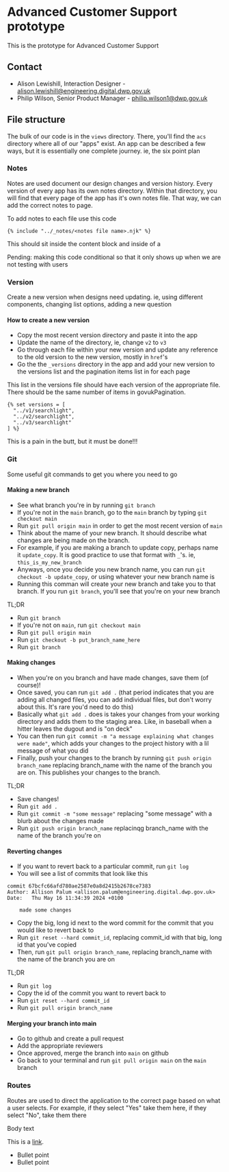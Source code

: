 # Advanced Customer Support prototype

This is the prototype for Advanced Customer Support

## Contact

- Alison Lewishill, Interaction Designer - alison.lewishill@engineering.digital.dwp.gov.uk
- Philip Wilson, Senior Product Manager - philip.wilson1@dwp.gov.uk

## File structure

The bulk of our code is in the `views` directory. There, you'll find the `acs` directory where all of our "apps" exist. An app can be described a few ways, but it is essentially one complete journey. ie, the six point plan

### Notes

Notes are used document our design changes and version history. Every version of every app has its own notes directory. Within that directory, you will find that every page of the app has it's own notes file. That way, we can add the correct notes to page.

To add notes to each file use this code
```
{% include "../_notes/<notes file name>.njk" %}
```
This should sit inside the content block and inside of a <div>
Pending: making this code conditional so that it only shows up when we are not testing with users

### Version

Create a new version when designs need updating. ie, using different components, changing list options, adding a new question

#### How to create a new version

- Copy the most recent version directory and paste it into the app
- Update the name of the directory, ie, change `v2` to `v3`
- Go through each file within your new version and update any reference to the old version to the new version, mostly in `href`'s
- Go the the `_versions` directory in the app and add your new version to the versions list and the pagination items list in for each page 

This list in the versions file should have each version of the appropriate file. There should be the same number of items in govukPagination.
```
{% set versions = [ 
  "../v1/searchlight",
  "../v2/searchlight",
  "../v3/searchlight"
] %}
```

This is a pain in the butt, but it must be done!!!

### Git

Some useful git commands to get you where you need to go

#### Making a new branch

- See what branch you're in by running `git branch`
- If you're not in the `main` branch, go to the `main` branch by typing `git checkout main` 
- Run `git pull origin main` in order to get the most recent version of `main`
- Think about the mame of your new branch. It should describe what changes are being made on the branch.
- For example, if you are making a branch to update copy, perhaps name it `update_copy`. It is good practice to use that format with `_`'s. ie, `this_is_my_new_branch`
- Anyways, once you decide you new branch name, you can run `git checkout -b update_copy`, or using whatever your new branch name is
- Running this comman will create your new branch and take you to that branch. If you run `git branch`, you'll see that you're on your new branch

TL;DR

- Run `git branch`
- If you're not on `main`, run `git checkout main`
- Run `git pull origin main`
- Run `git checkout -b put_branch_name_here`
- Run `git branch`

#### Making changes

- When you're on you branch and have made changes, save them (of course)!
- Once saved, you can run `git add .` (that period indicates that you are adding all changed files, you can add individual files, but don't worry about this. It's rare you'd need to do this)
- Basically what `git add .` does is takes your changes from your working directory and adds them to the staging area. Like, in baseball when a hitter leaves the dugout and is "on deck"
- You can then run `git commit -m "a message explaining what changes were made"`, which adds your changes to the project history with a lil message of what you did
- Finally, push your changes to the branch by running `git push origin branch_name` replacing branch_name with the name of the branch you are on. This publishes your changes to the branch. 

TL;DR

- Save changes!
- Run `git add .`
- Run `git commit -m "some message"` replacing "some message" with a blurb about the changes made
- Run `git push origin branch_name` replacinqg branch_name with the name of the branch you're on

#### Reverting changes

- If you want to revert back to a particular commit, run `git log`
- You will see a list of commits that look like this
```
commit 67bcfc66afd780ae2587e0a8d2415b2678ce7383
Author: Allison Palum <allison.palum@engineering.digital.dwp.gov.uk>
Date:   Thu May 16 11:34:39 2024 +0100

    made some changes
```
- Copy the big, long id next to the word commit for the commit that you would like to revert back to
- Run `git reset --hard commit_id`, replacing commit_id with that big, long id that you've copied
- Then, run `git pull origin branch_name`, replacing branch_name with the name of the branch you are on

TL;DR

- Run `git log`
- Copy the id of the commit you want to revert back to
- Run `git reset --hard commit_id`
- Run `git pull origin branch_name`

#### Merging your branch into main

- Go to github and create a pull request
- Add the appropriate reviewers
- Once approved, merge the branch into `main` on github
- Go back to your terminal and run `git pull origin main` on the `main` branch

### Routes

Routes are used to direct the application to the correct page based on what a user selects. For example, if they select "Yes" take them here, if they select "No", take them there



Body text

This is a [link](<link>).

- Bullet point
- Bullet point
